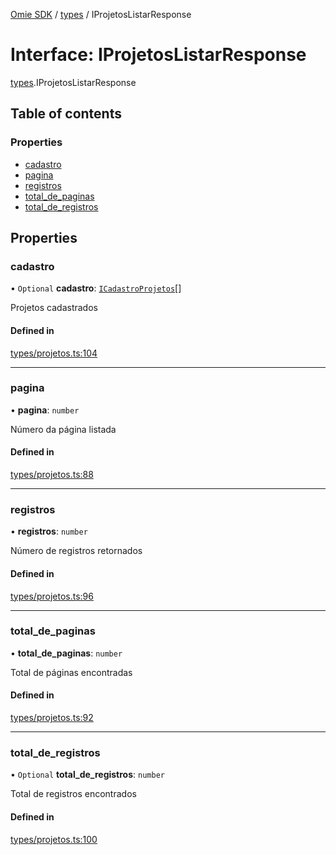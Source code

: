 [Omie SDK](../README.md) / [types](../modules/types.md) / IProjetosListarResponse

# Interface: IProjetosListarResponse

[types](../modules/types.md).IProjetosListarResponse

## Table of contents

### Properties

- [cadastro](types.IProjetosListarResponse.md#cadastro)
- [pagina](types.IProjetosListarResponse.md#pagina)
- [registros](types.IProjetosListarResponse.md#registros)
- [total\_de\_paginas](types.IProjetosListarResponse.md#total_de_paginas)
- [total\_de\_registros](types.IProjetosListarResponse.md#total_de_registros)

## Properties

### cadastro

• `Optional` **cadastro**: [`ICadastroProjetos`](types.ICadastroProjetos.md)[]

Projetos cadastrados

#### Defined in

[types/projetos.ts:104](https://github.com/lucas-bogos/omie-sdk/blob/f0ca102/src/types/projetos.ts#L104)

___

### pagina

• **pagina**: `number`

Número da página listada

#### Defined in

[types/projetos.ts:88](https://github.com/lucas-bogos/omie-sdk/blob/f0ca102/src/types/projetos.ts#L88)

___

### registros

• **registros**: `number`

Número de registros retornados

#### Defined in

[types/projetos.ts:96](https://github.com/lucas-bogos/omie-sdk/blob/f0ca102/src/types/projetos.ts#L96)

___

### total\_de\_paginas

• **total\_de\_paginas**: `number`

Total de páginas encontradas

#### Defined in

[types/projetos.ts:92](https://github.com/lucas-bogos/omie-sdk/blob/f0ca102/src/types/projetos.ts#L92)

___

### total\_de\_registros

• `Optional` **total\_de\_registros**: `number`

Total de registros encontrados

#### Defined in

[types/projetos.ts:100](https://github.com/lucas-bogos/omie-sdk/blob/f0ca102/src/types/projetos.ts#L100)
